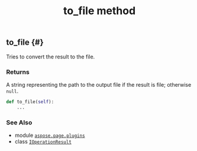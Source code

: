 ﻿---
title: to_file method
second_title: Aspose.Page for Python via .NET API References
description: 
type: docs
weight: 20
url: /python-net/aspose.page.plugins/ioperationresult/to_file/
is_root: false
---

## to_file {#}

Tries to convert the result to the file.


### Returns 


A string representing the path to the output file if the result is file; otherwise `null`.


```python
def to_file(self):
    ...
```





### See Also
* module [`aspose.page.plugins`](../../)
* class [`IOperationResult`](/page/python-net/aspose.page.plugins/ioperationresult)
